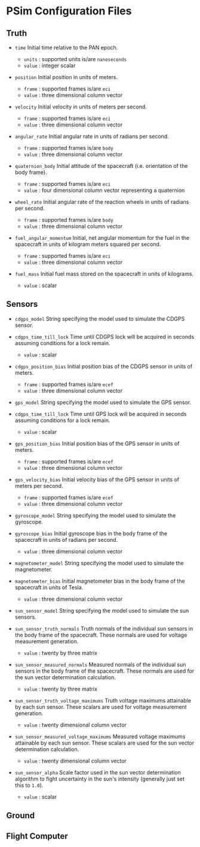 
# PSim Configuration Files

## Truth

* `time` Initial time relative to the PAN epoch.
    * `units` : supported units is/are `nanoseconds`
    * `value` : integer scalar

* `position` Initial position in units of meters.
    * `frame` : supported frames is/are `eci`
    * `value` : three dimensional column vector

* `velocity` Initial velocity in units of meters per second.
    * `frame` : supported frames is/are `eci`
    * `value` : three dimensional column vector

* `angular_rate` Initial angular rate in units of radians per second.
    * `frame` : supported frames is/are `body`
    * `value` : three dimensional column vector

* `quaternion_body` Initial attitude of the spacecraft (i.e. orientation of the body frame).
    * `frame` : supported frames is/are `eci`
    * `value` : four dimensional column vector representing a quaternion

* `wheel_rate` Initial angular rate of the reaction wheels in units of radians per second.
    * `frame` : supported frames is/are `body`
    * `value` : three dimensional column vector

* `fuel_angular_momentum` Initial, net angular momentum for the fuel in the spacecraft in units of kilogram meters squared per second.
    * `frame` : supported frames is/are `eci`
    * `value` : three dimensional column vector

* `fuel_mass` Initial fuel mass stored on the spacecraft in units of kilograms.
    * `value` : scalar

## Sensors

* `cdgps_model` String specifying the model used to simulate the CDGPS sensor.

* `cdgps_time_till_lock` Time until CDGPS lock will be acquired in seconds assuming conditions for a lock remain.
    * `value` : scalar

* `cdgps_position_bias` Initial position bias of the CDGPS sensor in units of meters.
    * `frame` : supported frames is/are `ecef`
    * `value` : three dimensional column vector

* `gps_model` String specifying the model used to simulate the GPS sensor.

* `cdgps_time_till_lock` Time until GPS lock will be acquired in seconds assuming conditions for a lock remain.
    * `value` : scalar

* `gps_position_bias` Initial position bias of the GPS sensor in units of meters.
    * `frame` : supported frames is/are `ecef`
    * `value` : three dimensional column vector

* `gps_velocity_bias` Initial velocity bias of the GPS sensor in units of meters per second.
    * `frame` : supported frames is/are `ecef`
    * `value` : three dimensional column vector

* `gyroscope_model` String specifying the model used to simulate the gyroscope.

* `gyroscope_bias` Initial gyroscope bias in the body frame of the spacecraft in units of radians per second.
    * `value` : three dimensional column vector

* `magnetometer_model` String specifying the model used to simulate the magnetometer.

* `magnetometer_bias` Initial magnetometer bias in the body frame of the spacecraft in units of Tesla.
    * `value` : three dimensional column vector

* `sun_sensor_model` String specifying the model used to simulate the sun sensors.

* `sun_sensor_truth_normals` Truth normals of the individual sun sensors in the body frame of the spacecraft. These normals are used for voltage measurement generation.
    * `value` : twenty by three matrix

* `sun_sensor_measured_normals` Measured normals of the individual sun sensors in the body frame of the spacecraft. These normals are used for the sun vector determination calculation.
    * `value` : twenty by three matrix

* `sun_sensor_truth_voltage_maximums` Truth voltage maximums attainable by each sun sensor. These scalars are used for voltage measurement generation.
    * `value` : twenty dimensional column vector

* `sun_sensor_measured_voltage_maximums` Measured voltage maximums attainable by each sun sensor. These scalars are used for the sun vector determination calculation.
    * `value` : twenty dimensional column vector

* `sun_sensor_alpha` Scale factor used in the sun vector determination algorithm to fight uncertainty in the sun's intensity (generally just set this to `1.0`).
    * `value` : scalar

## Ground

## Flight Computer
